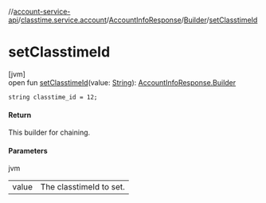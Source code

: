 //[account-service-api](../../../../index.md)/[classtime.service.account](../../index.md)/[AccountInfoResponse](../index.md)/[Builder](index.md)/[setClasstimeId](set-classtime-id.md)

# setClasstimeId

[jvm]\
open fun [setClasstimeId](set-classtime-id.md)(value: [String](https://docs.oracle.com/javase/8/docs/api/java/lang/String.html)): [AccountInfoResponse.Builder](index.md)

`string classtime_id = 12;`

#### Return

This builder for chaining.

#### Parameters

jvm

| | |
|---|---|
| value | The classtimeId to set. |

